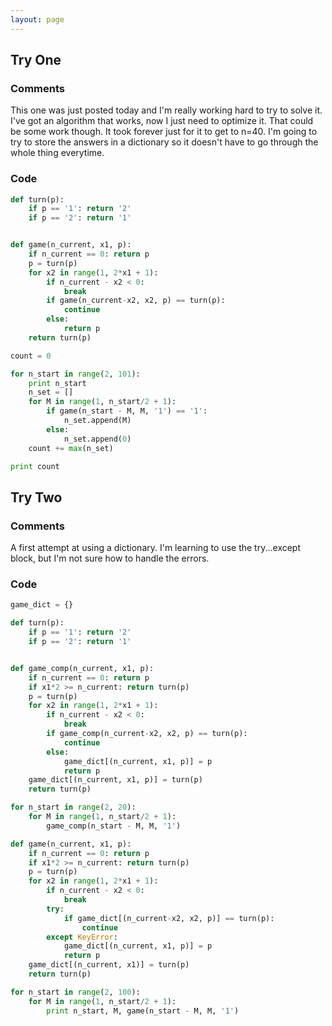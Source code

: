 ```yaml
---
layout: page
---
```


## Try One

### Comments

This one was just posted today and I'm really working hard to try to solve it.
I've got an algorithm that works, now I just need to optimize it. That could be
some work though. It took forever just for it to get to n=40. I'm going to try
to store the answers in a dictionary so it doesn't have to go through the whole
thing everytime.

### Code

```python
def turn(p):
	if p == '1': return '2'
	if p == '2': return '1'


def game(n_current, x1, p):
	if n_current == 0: return p
	p = turn(p)
	for x2 in range(1, 2*x1 + 1):
		if n_current - x2 < 0:
			break
		if game(n_current-x2, x2, p) == turn(p):
			continue
		else:
			return p
	return turn(p)

count = 0

for n_start in range(2, 101):
	print n_start
	n_set = []
	for M in range(1, n_start/2 + 1):
		if game(n_start - M, M, '1') == '1':
			n_set.append(M)
		else:
			n_set.append(0)
	count += max(n_set)

print count
```

## Try Two

### Comments

A first attempt at using a dictionary. I'm learning to use the try...except
block, but I'm not sure how to handle the errors.

### Code

```python
game_dict = {}

def turn(p):
	if p == '1': return '2'
	if p == '2': return '1'


def game_comp(n_current, x1, p):
	if n_current == 0: return p
	if x1*2 >= n_current: return turn(p)
	p = turn(p)
	for x2 in range(1, 2*x1 + 1):
		if n_current - x2 < 0:
			break
		if game_comp(n_current-x2, x2, p) == turn(p):
			continue
		else:
			game_dict[(n_current, x1, p)] = p
			return p
	game_dict[(n_current, x1, p)] = turn(p)
	return turn(p)

for n_start in range(2, 20):
	for M in range(1, n_start/2 + 1):
		game_comp(n_start - M, M, '1')

def game(n_current, x1, p):
	if n_current == 0: return p
	if x1*2 >= n_current: return turn(p)
	p = turn(p)
	for x2 in range(1, 2*x1 + 1):
		if n_current - x2 < 0:
			break
		try:
			if game_dict[(n_current-x2, x2, p)] == turn(p):
				continue
		except KeyError:
			game_dict[(n_current, x1, p)] = p
			return p
	game_dict[(n_current, x1)] = turn(p)
	return turn(p)

for n_start in range(2, 100):
	for M in range(1, n_start/2 + 1):
		print n_start, M, game(n_start - M, M, '1')
```
